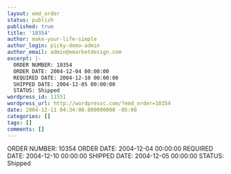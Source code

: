 ```yaml
---
layout: emd_order
status: publish
published: true
title: '10354'
author: make-your-life-simple
author_login: picky-demo-admin
author_email: admin@emarketdesign.com
excerpt: |-
  ORDER NUMBER: 10354
  ORDER DATE: 2004-12-04 00:00:00
  REQUIRED DATE: 2004-12-10 00:00:00
  SHIPPED DATE: 2004-12-05 00:00:00
  STATUS: Shipped
wordpress_id: 11551
wordpress_url: http://wordpressc.com/?emd_order=10354
date: 2004-12-11 04:34:00.000000000 -05:00
categories: []
tags: []
comments: []
---
```

ORDER NUMBER: 10354
ORDER DATE: 2004-12-04 00:00:00
REQUIRED DATE: 2004-12-10 00:00:00
SHIPPED DATE: 2004-12-05 00:00:00
STATUS: Shipped
